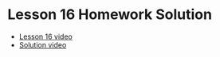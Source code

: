 # Lesson 16 Homework Solution

- [Lesson 16 video](https://www.youtube.com/watch?v=WLWYM2MIZqk&list=PLGs0VKk2DiYxdMjCJmcP6jt4Yw6OHK85O&index=19&ab_channel=PaulMcWhorter)
- [Solution video]()
